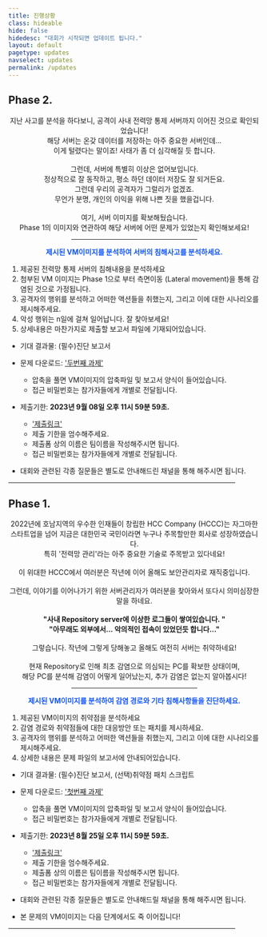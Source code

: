 ```yaml
---
title: 진행상황
class: hideable
hide: false
hidedesc: "대회가 시작되면 업데이트 됩니다."
layout: default
pagetype: updates
navselect: updates
permalink: /updates
---
```

## Phase 2.

<center>
지난 사고를 분석을 하다보니, 공격이 사내 전력망 통제 서버까지 이어진 것으로 확인되었습니다! <br>
해당 서버는 온갖 데이터를 저장하는 아주 중요한 서버인데... <br>
이게 털렸다는 말이죠! 사태가 좀 더 심각해질 듯 합니다. <br>
<br>
그런데, 서버에 특별히 이상은 없어보입니다. <br>
정상적으로 잘 동작하고, 평소 하던 데이터 저장도 잘 되거든요.
<br>
그런데 우리의 공격자가 그럴리가 없겠죠. <br>
무언가 분명, 개인의 이익을 위해 나쁜 짓을 했을겁니다. <br>
<br>
여기, 서버 이미지를 확보해뒀습니다. <br>
Phase 1의 이미지와 연관하여 해당 서버에 어떤 문제가 있었는지 확인해보세요! <br>
<p></p><hr style="width:50%;"><p></p>
<b style="font-weight: 700;color:#1154FF"> 제시된 VM이미지를 분석하여 서버의 침해사고를 분석하세요.</b>
</center>

1. 제공된 전력망 통제 서버의 침해내용을 분석하세요
2. 첨부된 VM 이미지는 Phase 1으로 부터 측면이동 (Lateral movement)을 통해 감염된 것으로 가정됩니다. 
3. 공격자의 행위를 분석하고 어떠한 액션들을 취했는지, 그리고 이에 대한 시나리오를 제시해주세요. 
4. 악성 행위는 n일에 걸쳐 일어납니다. 잘 찾아보세요!
5. 상세내용은 마찬가지로 제출할 보고서 파일에 기재되어있습니다.
   
* 기대 결과물: (필수)진단 보고서
  
* 문제 다운로드: ['두번째 과제'](https://src-jnu.myDS.me:38881/sharing/pfXS1H3ot)  
    - 압축을 풀면 VM이미지의 압축파일 및 보고서 양식이 들어있습니다. 
    - 접근 비밀번호는 참가자들에게 개별로 전달됩니다. 
  
* 제출기한: **2023년 9월 08일 오후 11시 59분 59초.** 
    - ['제출링크'](https://src-jnu.myDS.me:38881/sharing/FaZqQ2dcN) 
   - 제출 기한을 엄수해주세요. 
   - 제출폼 상의 이름은 팀이름을 작성해주시면 됩니다.
   - 접근 비밀번호는 참가자들에게 개별로 전달됩니다.
  
* 대회와 관련된 각종 질문들은 별도로 안내해드린 채널을 통해 해주시면 됩니다.
  
<p></p><hr style="width:90%;"><p></p>

## Phase 1.

<center>
2022년에 호남지역의 우수한 인재들이 창립한 HCC Company (HCCC)는 자그마한 스타트업을 넘어 지금은 대한민국 국민이라면 누구나 주목할만한 회사로 성장하였습니다. <br>
특히 '전력망 관리'라는 아주 중요한 기술로 주목받고 있다네요! <br>
<br>
이 위대한 HCCC에서 여러분은 작년에 이어 올해도 보안관리자로 재직중입니다. <br>
<br>
그런데, 이야기를 이어나가기 위한 서버관리자가 여러분을 찾아와서 또다시 의미심장한 말을 하네요. <br>
<br>
<b> "사내 Repository server에 이상한 로그들이 쌓여있습니다. "</b><br>
<b> "아무래도 외부에서... 악의적인 접속이 있었던듯 합니다..."</b><br>
<br>
그렇습니다. 작년에 그렇게 당해놓고 올해도 여전히 서버는 취약하네요! <br>
<br>
현재 Repository로 인해 최초 감염으로 의심되는 PC를 확보한 상태이며, <br>
해당 PC를 분석해 감염이 어떻게 일어났는지, 추가 감염은 없는지 알아봅시다!<br>
<p></p><hr style="width:50%;"><p></p>
<b style="font-weight: 700;color:#1154FF"> 제시된 VM이미지를 분석하여 감염 경로와 기타 침해사항들을 진단하세요. </b>
</center>

1. 제공된 VM이미지의 취약점을 분석하세요
2. 감염 경로와 취약점들에 대한 대응방안 또는 패치를 제시하세요.
3. 공격자의 행위를 분석하고 어떠한 액션들을 취했는지, 그리고 이에 대한 시나리오를 제시해주세요. 
4. 상세한 내용은 문제 파일의 보고서에 안내되어있습니다.
   
* 기대 결과물: (필수)진단 보고서, (선택)취약점 패치 스크립트
  
* 문제 다운로드: ['첫번째 과제'](https://src-jnu.myDS.me:38881/sharing/i1sRZ2alR)  
    - 압축을 풀면 VM이미지의 압축파일 및 보고서 양식이 들어있습니다. 
    - 접근 비밀번호는 참가자들에게 개별로 전달됩니다. 
  
* 제출기한: **2023년 8월 25일 오후 11시 59분 59초.** 
    - ['제출링크'](https://src-jnu.myDS.me:38881/sharing/nNA9tC6Ix) 
   - 제출 기한을 엄수해주세요. 
   - 제출폼 상의 이름은 팀이름을 작성해주시면 됩니다.
   - 접근 비밀번호는 참가자들에게 개별로 전달됩니다.
  
* 대회와 관련된 각종 질문들은 별도로 안내해드릴 채널을 통해 해주시면 됩니다.

* 본 문제의 VM이미지는 다음 단계에서도 죽 이어집니다!
  
<p></p><hr style="width:90%;"><p></p>
